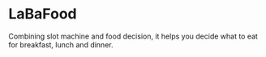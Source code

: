 # LaBaFood
Combining slot machine and food decision, it helps you decide what to eat for breakfast, lunch and dinner.
